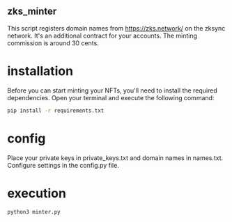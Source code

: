 ## zks_minter
This script registers domain names from https://zks.network/ on the zksync network. It's an additional contract for your accounts. The minting commission is around 30 cents.

# installation

Before you can start minting your NFTs, you'll need to install the required dependencies. Open your terminal and execute the following command:

```bash
pip install -r requirements.txt
```


# config

Place your private keys in private_keys.txt and domain names in names.txt.
Configure settings in the config.py file.

# execution

```python
python3 minter.py
```


